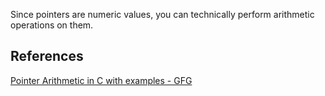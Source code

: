 

Since pointers are numeric values, you can technically perform arithmetic operations on them.

## References

[Pointer Arithmetic in C with examples - GFG](https://www.geeksforgeeks.org/pointer-arithmetics-in-c-with-examples/)

